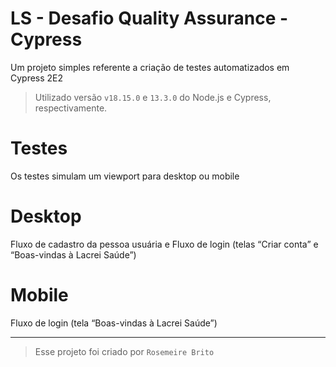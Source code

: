 # LS - Desafio Quality Assurance - Cypress

Um projeto simples referente a criação de testes automatizados em Cypress 2E2

>Utilizado versão `v18.15.0` e `13.3.0` do Node.js e Cypress, respectivamente.

# Testes
Os testes simulam um viewport para desktop ou mobile

# Desktop
Fluxo de cadastro da pessoa usuária e Fluxo de login (telas “Criar conta” e “Boas-vindas à Lacrei Saúde”)

# Mobile
Fluxo de login (tela “Boas-vindas à Lacrei Saúde”)

___

>Esse projeto foi criado por `Rosemeire Brito`
